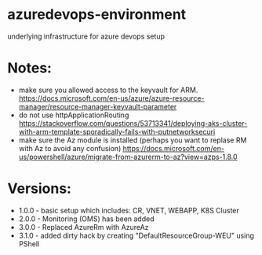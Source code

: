 # azuredevops-environment
underlying infrastructure for azure devops setup

# Notes:

* make sure you allowed access to the keyvault for ARM. https://docs.microsoft.com/en-us/azure/azure-resource-manager/resource-manager-keyvault-parameter
* do not use httpApplicationRouting https://stackoverflow.com/questions/53713341/deploying-aks-cluster-with-arm-template-sporadically-fails-with-putnetworksecuri
* make sure the Az module is installed (perhaps you want to replase RM with Az to avoid any confusion) https://docs.microsoft.com/en-us/powershell/azure/migrate-from-azurerm-to-az?view=azps-1.8.0

# Versions:
* 1.0.0 - basic setup which includes: CR, VNET, WEBAPP, K8S Cluster
* 2.0.0 - Monitoring (OMS) has been added
* 3.0.0 - Replaced AzureRm with AzureAz
* 3.1.0 - added dirty hack by creating "DefaultResourceGroup-WEU" using PShell